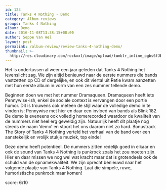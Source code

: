 ```yaml
---
id: 123
title: Tanks 4 Nothing - Demo
category: Album reviews
groups: Tanks 4 Nothing
album: Demo
date: 2016-11-08T13:38:15+00:00
author: Seppe Van Ael
layout: post
permalink: /album-review/review-tanks-4-nothing-demo/
thumbnail: >-
  http://res.cloudinary.com/rockxxl/image/upload/tumblr_inline_ogbs6fJEgr1uncqs0_500.jpg
---
```

Het is ondertussen al weer een jaar geleden dat Tanks 4 Nothing het levenslicht zag. We zijn altijd benieuwd naar de eerste nummers die bands vastzetten op CD of dergelijke, en ook dit viertal uit Retie kwam aanzetten met hun eerste album in vorm van een zes nummer tellende demo.

Beginnen doen we met het nummer Dramaqueen. Dramaqueen heeft iets Pennywise-ish, enkel de sociale context is vervangen door een portie humor. Dit is trouwens ook meteen de stijl waar de volledige demo in te vinden is: Pennywise met hier en daar een invloed van bands als Blink 182. De demo is eveneens ook volledig homerecorded waardoor de kwaliteit van de nummers niet heel erg geweldig zijn. Natuurlijk heeft dit plaatje nog steeds de naam ‘demo’ en stoort het ons daarom niet zo hard. Bonustrack The Story of Tanks 4 Nothing verteld het verhaal van de band over een aanstekelijk en vrolijk stukje muziek, top einde!

Deze demo heeft potentieel. De nummers zitten redelijk goed in elkaar en ook de sound van Tanks 4 Nothing is punkrock zoals het zou moeten zijn. Hier en daar missen we nog wel wat kracht maar dat is grotendeels ook de schuld van de opnamekwaliteit. We zijn oprecht benieuwd naar het volgende plaatje van Tanks 4 Nothing. Laat die simpele, ruwe, humoristische punkrock maar komen!

score: 6/10